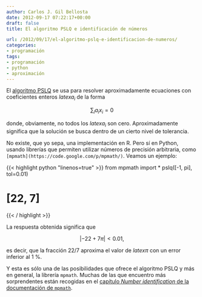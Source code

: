 ```yaml
---
author: Carlos J. Gil Bellosta
date: 2012-09-17 07:22:17+00:00
draft: false
title: El algoritmo PSLQ e identificación de números

url: /2012/09/17/el-algoritmo-pslq-e-identificacion-de-numeros/
categories:
- programación
tags:
- programación
- python
- aproximación
---
```


El [algoritmo PSLQ](http://mathworld.wolfram.com/PSLQAlgorithm.html) se usa para resolver aproximadamente ecuaciones con coeficientes enteros $latex a_i$ de la forma

$$ \sum_i a_i x_i = 0$$

donde, obviamente, no todos los $latex a_i$ son cero. Aproximadamente significa que la solución se busca dentro de un cierto nivel de tolerancia.

No existe, que yo sepa, una implementación en R. Pero sí en Python, usando librerías que permiten utilizar números de precisión arbitraria, como `[mpmath](https://code.google.com/p/mpmath/)`. Veamos un ejemplo:

{{< highlight python "linenos=true" >}}
from mpmath import *
pslq([-1, pi], tol=0.01)
# [22, 7]
{{< / highlight >}}


La respuesta obtenida significa que

$$ | -22 + 7 \pi | < 0.01, $$

es decir, que la fracción 22/7 aproxima el valor de $latex \pi$ con un error inferior al 1 %.

Y esta es sólo una de las posibilidades que ofrece el algoritmo PSLQ y más en general, la librería `mpmath`. Muchas de las que encuentro más sorprendentes están recogidas en el [capítulo _Number identification_ de la documentación de `mpmath`](http://mpmath.googlecode.com/svn/trunk/doc/build/identification.html).
